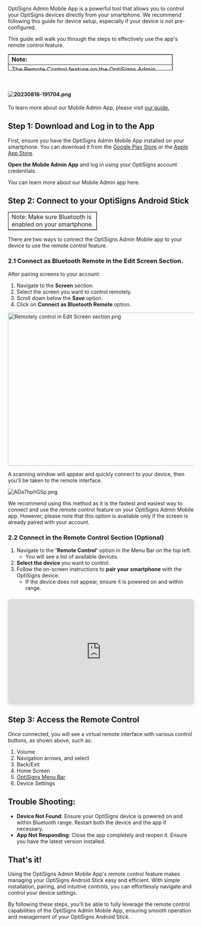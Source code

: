 <p>OptiSigns Admin Mobile App is a powerful tool that allows you to control your OptiSigns devices directly from your smartphone. We recommend following this guide for device setup, especially if your device is not pre-configured.</p>
<p>This guide will walk you through the steps to effectively use the app's remote control feature.</p>
<table style="border-collapse: collapse; width: 88.5714%; height: 44px;" border="1">
<tbody>
<tr style="height: 22px;">
<td style="width: 100%; height: 22px;"><span class="wysiwyg-underline"><strong>Note:</strong></span></td>
</tr>
<tr style="height: 22px;">
<td style="width: 100%; height: 22px;">The Remote Control feature on the OptiSigns Admin Mobile app is only available for the <a href="https://shop.optisigns.com/products/optisigns-android-stick-player-2" target="_blank" rel="noopener noreferrer">OptiSigns Android Stick Player</a> Gen 2 and Gen 3.</td>
</tr>
</tbody>
</table>
<h4 id="h_01J18DD6ZMEZ9TX5ZBYBX65G5H"> </h4>
<h4 id="h_01J1T1JCEMDMH7J1NX2T66H88M"><img src="https://support.optisigns.com/hc/article_attachments/30943323519123" alt="20230816-191704.png"></h4>
<p>To learn more about our Mobile Admin App, please visit <a href="https://support.optisigns.com/hc/en-us/articles/30003143806099" target="_blank" rel="noopener noreferrer">our guide. </a></p>
<h2 id="h_01J1863YXVXQG7PANGS04Q57RV"><strong>Step 1: Download and Log in to the App</strong></h2>
<p>First, ensure you have the OptiSigns Admin Mobile App installed on your smartphone. You can download it from the <a href="https://play.google.com" target="_new" rel="noreferrer">Google Play Store</a> or the <a href="https://www.apple.com/app-store/" target="_new" rel="noreferrer">Apple App Store</a>.</p>
<p><strong>Open the Mobile Admin App</strong> and log in using your OptiSigns account credentials.</p>
<p>You can learn more about our Mobile Admin app here.</p>
<h2 id="h_01J1863WG2AMB0GGJZJJ4SQMPA"><strong>Step 2: Connect to your OptiSigns Android Stick</strong></h2>
<table style="border-collapse: collapse; width: 47.8571%;" border="1">
<tbody>
<tr>
<td style="width: 100%;">Note: Make sure Bluetooth is enabled on your smartphone.</td>
</tr>
</tbody>
</table>
<p>There are two ways to connect the OptiSigns Admin Mobile app to your device to use the remote control feature.</p>
<h3 id="h_01J456TXHPBXXW4WH581KTA4QW">2.1 Connect as Bluetooth Remote in the Edit Screen Section.</h3>
<p>After pairing screens to your account:</p>
<ol>
<li>Navigate to the <strong>Screen</strong> section.</li>
<li>Select the screen you want to control remotely.</li>
<li>Scroll down below the <strong>Save</strong> option.</li>
<li>Click on <strong>Connect as Bluetooth Remote</strong> option. </li>
</ol>
<p><img src="https://support.optisigns.com/hc/article_attachments/31896729014035" alt="Remotely control in Edit Screen section.png" width="736" height="414"></p>
<p>A scanning window will appear and quickly connect to your device, then you'll be taken to the remote interface.</p>
<p class="wysiwyg-text-align-center"><img src="https://support.optisigns.com/hc/article_attachments/31896991651347" alt="ADa7hphGSp.png"></p>
<p class="wysiwyg-text-align-left">We recommend using this method as it is the fastest and easiest way to connect and use the remote control feature on your OptiSigns Admin Mobile app. However, please note that this option is available only if the screen is already paired with your account.</p>
<h3 id="01J45A1NAYKK9ARA3M5CM9MCG2">2.2 Connect in the Remote Control Section (Optional)</h3>
<ol>
<li>Navigate to the <strong>'Remote Control'</strong> option in the Menu Bar on the top left.
<ul>
<li>You will see a list of available devices.</li>
</ul>
</li>
<li>
<strong>Select the device </strong>you want to control.</li>
<li>Follow the on-screen instructions to <strong>pair</strong> <strong>your</strong> <strong>smartphone</strong> with the OptiSigns device.
<ul>
<li>If the device does not appear, ensure it is powered on and within range.</li>
</ul>
</li>
</ol>
<div style="position: relative; width: 100%; height: 0; padding-top: 56.2500%; padding-bottom: 0; box-shadow: 0 2px 8px 0 rgba(63,69,81,0.16); margin-top: 1.6em; margin-bottom: 0.9em; overflow: hidden; border-radius: 8px; will-change: transform;"><iframe style="position: absolute; width: 100%; height: 100%; top: 0; left: 0; border: none; padding: 0; margin: 0;" src="https://www.canva.com/design/DAGHYbDBHfE/LxDFY9Patp9SlOUYykOKCw/view?embed" allowfullscreen="allowfullscreen" allow="fullscreen">
  </iframe></div>
<h2 id="h_01J1865QEY6M8W4ZVMYGVZS25G"><strong>Step 3: Access the Remote Control</strong></h2>
<p>Once connected, you will see a virtual remote interface with various control buttons, as shown above, such as:</p>
<ol>
<li>Volume</li>
<li>Navigation arrows, and select</li>
<li>Back/Exit</li>
<li>Home Screen</li>
<li><a href="https://support.optisigns.com/hc/en-us/articles/360056090593" target="_blank" rel="noopener noreferrer">OptiSigns Menu Bar</a></li>
<li>Device Settings</li>
</ol>
<h2 id="h_01J1T1KD4N82F7X9B9KST91ZH6"><strong>Trouble Shooting: </strong></h2>
<ul>
<li>
<strong>Device Not Found</strong>: Ensure your OptiSigns device is powered on and within Bluetooth range. Restart both the device and the app if necessary.</li>
<li>
<strong>App Not Responding</strong>: Close the app completely and reopen it. Ensure you have the latest version installed.</li>
</ul>
<h2 id="h_01J1T1XW0C8SJZ3292EZ38Z6PX"><strong>That's it!</strong></h2>
<p>Using the OptiSigns Admin Mobile App's remote control feature makes managing your OptiSigns Android Stick easy and efficient. With simple installation, pairing, and intuitive controls, you can effortlessly navigate and control your device settings.</p>
<p>By following these steps, you'll be able to fully leverage the remote control capabilities of the OptiSigns Admin Mobile App, ensuring smooth operation and management of your OptiSigns Android Stick.</p>